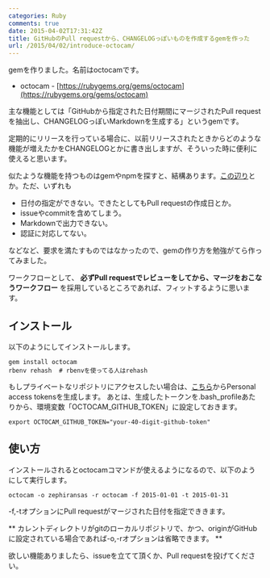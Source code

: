 ```yaml
---
categories: Ruby
comments: true
date: 2015-04-02T17:31:42Z
title: GitHubのPull requestから、CHANGELOGっぽいものを作成するgemを作った
url: /2015/04/02/introduce-octocam/
---
```


gemを作りました。名前はoctocamです。

- octocam - [https://rubygems.org/gems/octocam](https://rubygems.org/gems/octocam)

主な機能としては「GitHubから指定された日付期間にマージされたPull requestを抽出し、CHANGELOGっぽいMarkdownを生成する」というgemです。

定期的にリリースを行っている場合に、以前リリースされたときからどのような機能が増えたかをCHANGELOGとかに書き出しますが、そういった時に便利に使えると思います。

似たような機能を持つものはgemやnpmを探すと、結構あります。[この辺り](https://github.com/skywinder/Github-Changelog-Generator/wiki/Alternatives)とか。ただ、いずれも

- 日付の指定ができない。できたとしてもPull requestの作成日とか。
- issueやcommitを含めてしまう。
- Markdownで出力できない。
- 認証に対応してない。

などなど、要求を満たすものではなかったので、gemの作り方を勉強がてら作ってみました。

ワークフローとして、 **必ずPull requestでレビューをしてから、マージをおこなうワークフロー** を採用しているところであれば、フィットするように思います。

## インストール

以下のようにしてインストールします。

```
gem install octocam
rbenv rehash  # rbenvを使ってる人はrehash
```

もしプライベートなリポジトリにアクセスしたい場合は、[こちら](https://github.com/settings/applications)からPersonal access tokensを生成します。
あとは、生成したトークンを.bash_profileあたりから、環境変数「OCTOCAM_GITHUB_TOKEN」に設定しておきます。

```
export OCTOCAM_GITHUB_TOKEN="your-40-digit-github-token"
```

## 使い方

インストールされるとoctocamコマンドが使えるようになるので、以下のようにして実行します。

```
octocam -o zephiransas -r octocam -f 2015-01-01 -t 2015-01-31
```

-f,-tオプションにPull requestがマージされた日付を指定でききます。

** カレントディレクトリがgitのローカルリポジトリで、かつ、originがGitHubに設定されている場合であれば-o,-rオプションは省略できます。 **

欲しい機能ありましたら、issueを立てて頂くか、Pull requestを投げてください。
